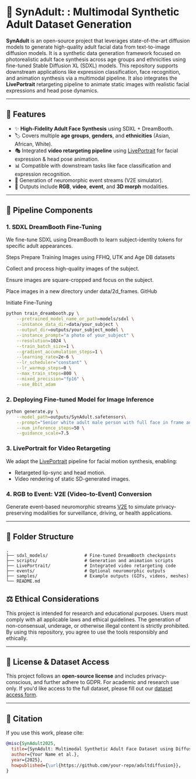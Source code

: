 # 🧠 SynAdult: : Multimodal Synthetic Adult Dataset Generation

**SynAdult** is an open-source project that leverages state-of-the-art diffusion models to generate high-quality adult facial data from text-to-image diffusion models. It is a synthetic data generation framework focused on photorealistic adult face synthesis across age groups and ethnicities using fine-tuned Stable Diffusion XL (SDXL) models. This repository supports downstream applications like expression classification, face recognition, and animation synthesis via a multimodal pipeline. It also integrates the **LivePortrait** retargeting pipeline to animate static images with realistic facial expressions and head pose dynamics.

---

## 🚀 Features

- ✨ **High-Fidelity Adult Face Synthesis** using SDXL + DreamBooth.
- 🏷️ Covers multiple **age groups**, **genders**, and **ethnicities** (Asian, African, White).
- 🎭 Integrated **video retargeting pipeline** using [LivePortrait](https://liveportrait.github.io/) for facial expression & head pose animation.
- 📊 Compatible with downstream tasks like face classification and expression recognition.
- 🎥 Generation of neuromorphic event streams (V2E simulator).
- 📡 Outputs include **RGB**, **video**, **event**, and **3D morph** modalities.

---

## 🧩 Pipeline Components

### 1. SDXL DreamBooth Fine-Tuning
We fine-tune SDXL using DreamBooth to learn subject-identity tokens for specific adult appearances.

Steps
Prepare Training Images using FFHQ, UTK and Age DB datasets

Collect and process high-quality images of the subject.

Ensure images are square-cropped and focus on the subject.

Place images in a new directory under data/2d_frames.
GitHub

Initiate Fine-Tuning

```bash
python train_dreambooth.py \
    --pretrained_model_name_or_path=models/sdxl \
    --instance_data_dir=data/your_subject \
    --output_dir=outputs/your_subject_model \
    --instance_prompt="a photo of your_subject" \
    --resolution=1024 \
    --train_batch_size=1 \
    --gradient_accumulation_steps=1 \
    --learning_rate=2e-6 \
    --lr_scheduler="constant" \
    --lr_warmup_steps=0 \
    --max_train_steps=800 \
    --mixed_precision="fp16" \
    --use_8bit_adam

```

### 2. Deploying Fine-tuned Model for Image Inference


```bash
python generate.py \
    --model_path=outputs/SynAdult.safetensors\
    --prompt="Senior white adult male person with full face in frame and beard, Frontal Pose, Unique face with distinct facial features" \
    --num_inference_steps=50 \
    --guidance_scale=7.5
```

### 3. LivePortrait for Video Retargeting
We adapt the [LivePortrait](https://liveportrait.github.io/) pipeline for facial motion synthesis, enabling:
- Retargeted lip-sync and head motion.
- Video rendering of static SD-generated images.

### 4. RGB to Event: V2E (Video-to-Event) Conversion
Generate event-based neuromorphic streams [V2E](https://github.com/SensorsINI/v2e) to simulate privacy-preserving modalities for surveillance, driving, or health applications.

---

## 📁 Folder Structure

```
.
├── sdxl_models/              # Fine-tuned DreamBooth checkpoints
├── scripts/                  # Generation and animation scripts
├── LivePortrait/             # Integrated video retargeting code
├── events/                   # Optional neuromorphic outputs
├── samples/                  # Example outputs (GIFs, videos, meshes)
└── README.md
```

## ⚖️ Ethical Considerations
This project is intended for research and educational purposes. Users must comply with all applicable laws and ethical guidelines. The generation of non-consensual, underage, or otherwise illegal content is strictly prohibited. By using this repository, you agree to use the tools responsibly and ethically.

---

## 📜 License & Dataset Access

This project follows an **open-source license** and includes privacy-conscious, and further adhere to GDPR. For academic and research use only. If you'd like access to the full dataset, please fill out our [dataset access form](https://docs.google.com/forms/d/e/1FAIpQLSfxXL8bJWhwv0B-FMIJd7m6meQ5Lx7i5zmvmd7BxOpnfmiihg/viewform).

---

## 📣 Citation

If you use this work, please cite:

```bibtex
@misc{SynAdult2025,
  title={SynAdult: Multimodal Synthetic Adult Face Dataset using Diffusion and Retargeting},
  author={Your Name et al.},
  year={2025},
  howpublished={\url{https://github.com/your-repo/adultdiffusion}},
}
```

